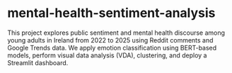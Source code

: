 # mental-health-sentiment-analysis
This project explores public sentiment and mental health discourse among young adults in Ireland from 2022 to 2025 using Reddit comments and Google Trends data. We apply emotion classification using BERT-based models, perform visual data analysis (VDA), clustering, and deploy a Streamlit dashboard.
